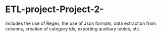 # ETL-project-Project-2-
Includes the use of Regex, the use of Json formats, data extraction from columns, creation of category ids, exporting auxiliary tables, etc.
